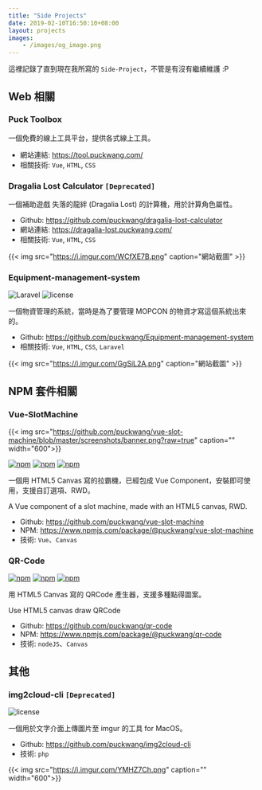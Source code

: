 ```yaml
---
title: "Side Projects"
date: 2019-02-10T16:50:10+08:00
layout: projects
images:
    - /images/og_image.png
---
```

這裡記錄了直到現在我所寫的 `Side-Project`，不管是有沒有繼續維護 :P

## Web 相關

### Puck Toolbox
一個免費的線上工具平台，提供各式線上工具。
 
 - 網站連結: https://tool.puckwang.com/
 - 相關技術: `Vue`, `HTML`, `CSS`
 
### Dragalia Lost Calculator `[Deprecated]`
一個補助遊戲 失落的龍絆 (Dragalia Lost) 的計算機，用於計算角色屬性。

 - Github: https://github.com/puckwang/dragalia-lost-calculator
 - 網站連結: https://dragalia-lost.puckwang.com/
 - 相關技術: `Vue`, `HTML`, `CSS`

{{< img src="https://i.imgur.com/WCfXE7B.png" caption="網站截圖" >}} 

### Equipment-management-system

![Laravel](https://img.shields.io/badge/Laravel-5.5-orange.svg)
![license](https://img.shields.io/badge/license-MIT-green.svg)

一個物資管理的系統，當時是為了要管理 MOPCON 的物資才寫這個系統出來的。
 
 - Github: https://github.com/puckwang/Equipment-management-system
 - 相關技術: `Vue`, `HTML`, `CSS`, `Laravel`
 
{{< img src="https://i.imgur.com/GgSiL2A.png" caption="網站截圖" >}} 

## NPM 套件相關

### Vue-SlotMachine

{{< img src="https://github.com/puckwang/vue-slot-machine/blob/master/screenshots/banner.png?raw=true" caption="" width="600">}}

[![npm](https://img.shields.io/npm/v/@puckwang/vue-slot-machine.svg?style=flat)](https://www.npmjs.com/package/@puckwang/vue-slot-machine)
[![npm](https://img.shields.io/npm/l/@puckwang/vue-slot-machine.svg?style=flat)](https://github.com/puckwang/vue-slot-machine/blob/master/LICENSE)
[![npm](https://img.shields.io/npm/dt/@puckwang/vue-slot-machine.svg?style=flat)](https://www.npmjs.com/package/@puckwang/vue-slot-machine)

一個用 HTML5 Canvas 寫的拉霸機，已經包成 Vue Component，安裝即可使用，支援自訂選項、RWD。

A Vue component of a slot machine, made with an HTML5 canvas, RWD.

- Github: https://github.com/puckwang/vue-slot-machine
- NPM: https://www.npmjs.com/package/@puckwang/vue-slot-machine
- 技術: `Vue`、`Canvas`

### QR-Code

[![npm](https://img.shields.io/npm/v/@puckwang/qr-code.svg?style=flat)](https://www.npmjs.com/package/@puckwang/qr-code)
[![npm](https://img.shields.io/npm/l/@puckwang/qr-code.svg?style=flat)](https://github.com/puckwang/qr-code/blob/master/LICENSE)
[![npm](https://img.shields.io/npm/dt/@puckwang/qr-code.svg?style=flat)](https://www.npmjs.com/package/@puckwang/qr-code)

用 HTML5 Canvas 寫的 QRCode 產生器，支援多種點得圖案。

Use HTML5 canvas draw QRCode

- Github: https://github.com/puckwang/qr-code
- NPM: https://www.npmjs.com/package/@puckwang/qr-code
- 技術: `nodeJS`、`Canvas`


## 其他

### img2cloud-cli `[Deprecated]`

![license](https://img.shields.io/badge/license-MIT-green.svg)

一個用於文字介面上傳圖片至 imgur 的工具 for MacOS。

 - Github: https://github.com/puckwang/img2cloud-cli
 - 技術: `php`
 
{{< img src="https://i.imgur.com/YMHZ7Ch.png" caption="" width="600">}}

